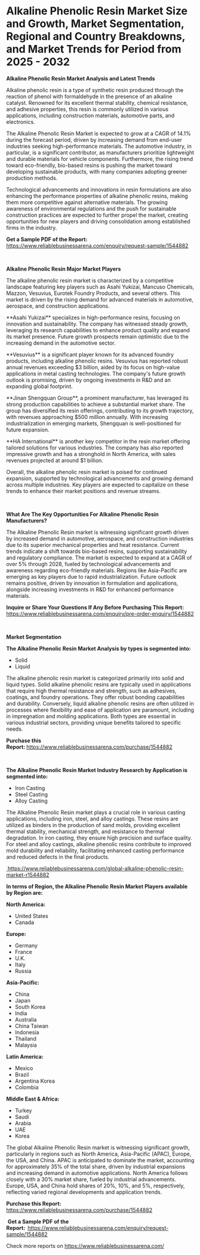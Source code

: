 <p><h1>Alkaline Phenolic Resin Market Size and Growth, Market Segmentation, Regional and Country Breakdowns, and Market Trends for Period from 2025 -  2032</h1></p><p><strong>Alkaline Phenolic Resin Market Analysis and Latest Trends</strong></p>
<p><p>Alkaline phenolic resin is a type of synthetic resin produced through the reaction of phenol with formaldehyde in the presence of an alkaline catalyst. Renowned for its excellent thermal stability, chemical resistance, and adhesive properties, this resin is commonly utilized in various applications, including construction materials, automotive parts, and electronics.</p><p>The Alkaline Phenolic Resin Market is expected to grow at a CAGR of 14.1% during the forecast period, driven by increasing demand from end-user industries seeking high-performance materials. The automotive industry, in particular, is a significant contributor, as manufacturers prioritize lightweight and durable materials for vehicle components. Furthermore, the rising trend toward eco-friendly, bio-based resins is pushing the market toward developing sustainable products, with many companies adopting greener production methods.</p><p>Technological advancements and innovations in resin formulations are also enhancing the performance properties of alkaline phenolic resins, making them more competitive against alternative materials. The growing awareness of environmental regulations and the push for sustainable construction practices are expected to further propel the market, creating opportunities for new players and driving consolidation among established firms in the industry.</p></p>
<p><strong>Get a Sample PDF of the Report:&nbsp;</strong> <a href="https://www.reliablebusinessarena.com/enquiry/request-sample/1544882?utm_campaign=3008&utm_medium=2&utm_source=Github&utm_content=ia&utm_term=31032025&utm_id=alkaline-phenolic-resin">https://www.reliablebusinessarena.com/enquiry/request-sample/1544882</a></p>
<p>&nbsp;</p>
<p><strong>Alkaline Phenolic Resin Major Market Players</strong></p>
<p><p>The alkaline phenolic resin market is characterized by a competitive landscape featuring key players such as Asahi Yukizai, Mancuso Chemicals, Mazzon, Vesuvius, Eurotek Foundry Products, and several others. This market is driven by the rising demand for advanced materials in automotive, aerospace, and construction applications.</p><p>**Asahi Yukizai** specializes in high-performance resins, focusing on innovation and sustainability. The company has witnessed steady growth, leveraging its research capabilities to enhance product quality and expand its market presence. Future growth prospects remain optimistic due to the increasing demand in the automotive sector.</p><p>**Vesuvius** is a significant player known for its advanced foundry products, including alkaline phenolic resins. Vesuvius has reported robust annual revenues exceeding $3 billion, aided by its focus on high-value applications in metal casting technologies. The company's future growth outlook is promising, driven by ongoing investments in R&D and an expanding global footprint.</p><p>**Jinan Shengquan Group**, a prominent manufacturer, has leveraged its strong production capabilities to achieve a substantial market share. The group has diversified its resin offerings, contributing to its growth trajectory, with revenues approaching $500 million annually. With increasing industrialization in emerging markets, Shengquan is well-positioned for future expansion.</p><p>**HA International** is another key competitor in the resin market offering tailored solutions for various industries. The company has also reported impressive growth and has a stronghold in North America, with sales revenues projected at around $1 billion.</p><p>Overall, the alkaline phenolic resin market is poised for continued expansion, supported by technological advancements and growing demand across multiple industries. Key players are expected to capitalize on these trends to enhance their market positions and revenue streams.</p></p>
<p>&nbsp;</p>
<p><strong>What Are The Key Opportunities For Alkaline Phenolic Resin Manufacturers?</strong></p>
<p><p>The Alkaline Phenolic Resin market is witnessing significant growth driven by increased demand in automotive, aerospace, and construction industries due to its superior mechanical properties and heat resistance. Current trends indicate a shift towards bio-based resins, supporting sustainability and regulatory compliance. The market is expected to expand at a CAGR of over 5% through 2028, fueled by technological advancements and awareness regarding eco-friendly materials. Regions like Asia-Pacific are emerging as key players due to rapid industrialization. Future outlook remains positive, driven by innovation in formulation and applications, alongside increasing investments in R&D for enhanced performance materials.</p></p>
<p><strong>Inquire or Share Your Questions If Any Before Purchasing This Report:</strong> <a href="https://www.reliablebusinessarena.com/enquiry/pre-order-enquiry/1544882?utm_campaign=3008&utm_medium=2&utm_source=Github&utm_content=ia&utm_term=31032025&utm_id=alkaline-phenolic-resin">https://www.reliablebusinessarena.com/enquiry/pre-order-enquiry/1544882</a></p>
<p>&nbsp;</p>
<p><strong>Market Segmentation</strong></p>
<p><strong>The Alkaline Phenolic Resin Market Analysis by types is segmented into:</strong></p>
<p><ul><li>Solid</li><li>Liquid</li></ul></p>
<p><p>The alkaline phenolic resin market is categorized primarily into solid and liquid types. Solid alkaline phenolic resins are typically used in applications that require high thermal resistance and strength, such as adhesives, coatings, and foundry operations. They offer robust bonding capabilities and durability. Conversely, liquid alkaline phenolic resins are often utilized in processes where flexibility and ease of application are paramount, including in impregnation and molding applications. Both types are essential in various industrial sectors, providing unique benefits tailored to specific needs.</p></p>
<p><strong>Purchase this Report:&nbsp;</strong><a href="https://www.reliablebusinessarena.com/purchase/1544882?utm_campaign=3008&utm_medium=2&utm_source=Github&utm_content=ia&utm_term=31032025&utm_id=alkaline-phenolic-resin">https://www.reliablebusinessarena.com/purchase/1544882</a></p>
<p>&nbsp;</p>
<p><strong>The Alkaline Phenolic Resin Market Industry Research by Application is segmented into:</strong></p>
<p><ul><li>Iron Casting</li><li>Steel Casting</li><li>Alloy Casting</li></ul></p>
<p><p>The Alkaline Phenolic Resin market plays a crucial role in various casting applications, including iron, steel, and alloy castings. These resins are utilized as binders in the production of sand molds, providing excellent thermal stability, mechanical strength, and resistance to thermal degradation. In iron casting, they ensure high precision and surface quality. For steel and alloy castings, alkaline phenolic resins contribute to improved mold durability and reliability, facilitating enhanced casting performance and reduced defects in the final products.</p></p>
<p><a href="https://www.reliablebusinessarena.com/global-alkaline-phenolic-resin-market-r1544882?utm_campaign=3008&utm_medium=2&utm_source=Github&utm_content=ia&utm_term=31032025&utm_id=alkaline-phenolic-resin">&nbsp;https://www.reliablebusinessarena.com/global-alkaline-phenolic-resin-market-r1544882</a></p>
<p><strong>In terms of Region, the Alkaline Phenolic Resin Market Players available by Region are:</strong></p>
<p>
    <p> <strong> North America: </strong>
        <ul>
            <li>United States</li>
            <li>Canada</li>
        </ul>
        </p> 
    <p> <strong> Europe: </strong>
        <ul>
            <li>Germany</li>
            <li>France</li>
            <li>U.K.</li>
            <li>Italy</li>
            <li>Russia</li>
        </ul>
        </p> 
    <p> <strong> Asia-Pacific: </strong>
        <ul>
            <li>China</li>
            <li>Japan</li>
            <li>South Korea</li>
            <li>India</li>
            <li>Australia</li>
            <li>China Taiwan</li>
            <li>Indonesia</li>
            <li>Thailand</li>
            <li>Malaysia</li>
        </ul>
        </p> 
    <p> <strong> Latin America: </strong>
        <ul>
            <li>Mexico</li>
            <li>Brazil</li>
            <li>Argentina Korea</li>
            <li>Colombia</li>
        </ul>
        </p> 
    <p> <strong> Middle East & Africa: </strong>
        <ul>
            <li>Turkey</li>
            <li>Saudi</li>
            <li>Arabia</li>
            <li>UAE</li>
            <li>Korea</li>
        </ul>
    </p>
    </p>
<p><p>The global Alkaline Phenolic Resin market is witnessing significant growth, particularly in regions such as North America, Asia-Pacific (APAC), Europe, the USA, and China. APAC is anticipated to dominate the market, accounting for approximately 35% of the total share, driven by industrial expansions and increasing demand in automotive applications. North America follows closely with a 30% market share, fueled by industrial advancements. Europe, USA, and China hold shares of 20%, 10%, and 5%, respectively, reflecting varied regional developments and application trends.</p></p>
<p><strong>Purchase this Report: </strong><a href="https://www.reliablebusinessarena.com/purchase/1544882?utm_campaign=3008&utm_medium=2&utm_source=Github&utm_content=ia&utm_term=31032025&utm_id=alkaline-phenolic-resin">https://www.reliablebusinessarena.com/purchase/1544882</a></p>
<p>&nbsp;<strong>Get a Sample PDF of the Report:&nbsp;&nbsp;</strong><a href="https://www.reliablebusinessarena.com/enquiry/request-sample/1544882?utm_campaign=3008&utm_medium=2&utm_source=Github&utm_content=ia&utm_term=31032025&utm_id=alkaline-phenolic-resin">https://www.reliablebusinessarena.com/enquiry/request-sample/1544882</a></p>
<p><strong></strong></p>
<p>Check more reports on <a href="https://www.reliablebusinessarena.com/?utm_campaign=3008&utm_medium=2&utm_source=Github&utm_content=ia&utm_term=31032025&utm_id=alkaline-phenolic-resin">https://www.reliablebusinessarena.com/</a></p>